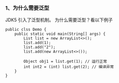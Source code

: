 ### 1、为什么需要泛型 ###
JDK5 引入了泛型机制。 为什么需要泛型？看以下例子
```
public clss Demo {
    public static void main(String[] args) {
        List list = new ArrayList<>();
        list.add(1);
        list.add("2");
        list.add(new ArrayList<>());
        
        Object obj1 = list.get(1); // 运行正常
        int int2 = (int) list.get(2); // 编译异常
    }
}
```